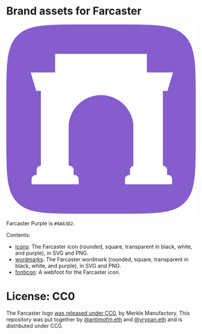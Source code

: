 # Brand assets for Farcaster

<img src="icons/icon-rounded/purple-white.png" />

Farcaster Purple is `#8A63D2`.

Contents:
- [icons](icons/): The Farcaster icon (rounded, square, transparent in black, white, and purple), in SVG and PNG.
- [wordmarks](wordmarks/): The Farcaster wordmark (rounded, square, transparent in black, white, and purple), in SVG and PNG.
- [fonticon](fonticon/): A webfoot for the Farcaster icon.


# License: CC0
The Farcaster logo [was released under CC0](https://warpcast.com/dwr/0x912c14), by Merkle Manufactory.
This repository was put together by [@antimofm.eth](https://warpcast.com/antimofm.eth) and [@vrypan.eth](https://warpcast.com/vrypan.eth) and is distributed under CC0.